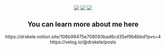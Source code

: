 
<div align="center">
  <img src="https://capsule-render.vercel.app/api?type=Soft&color=003B6F&height=50&width=50"/>
  <img src="https://capsule-render.vercel.app/api?type=Soft&color=222222&text=TARDIS&descAlignY=80&fontColor=ffffff&desc=Tireless%20And%20Restless%20Debugging%20In%20Source"/>
  <img src="https://capsule-render.vercel.app/api?type=Soft&color=003B6F&height=50&width=50"/>

  <h2>You can learn more about me here</h3>
  https://drskele.notion.site/106b99475e708093bad6cd35ef9b6bbd?pvs=4
  <br/>
  https://velog.io/@drskele/posts
  <h2></h2>
  
</div>
